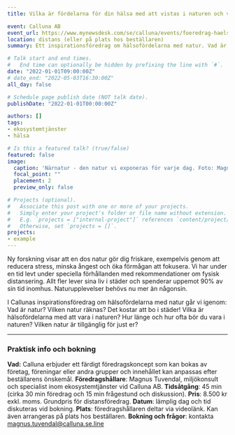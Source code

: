 ```yaml
---
title: Vilka är fördelarna för din hälsa med att vistas i naturen och vilken natur räknas?

event: Calluna AB
event_url: https://www.mynewsdesk.com/se/calluna/events/foeredrag-haelsofoerdelar-med-natur-98100
location: distans (eller på plats hos beställaren)
summary: Ett inspirationsföredrag om hälsofördelarna med natur. Vad är natur? Vilken natur räknas? Det kostar att bo i städer! Vilka är hälsofördelarna med att vara i naturen? Hur länge och hur ofta bör du vara i naturen? Vilken natur är tillgänglig för just er? 

# Talk start and end times.
#   End time can optionally be hidden by prefixing the line with `#`.
date: "2022-01-01T09:00:00Z"
# date_end: "2022-05-03T16:30:00Z"
all_day: false

# Schedule page publish date (NOT talk date).
publishDate: "2022-01-01T00:00:00Z"

authors: []
tags:
- ekosystemtjänster
- hälsa

# Is this a featured talk? (true/false)
featured: false
image:
  caption: 'Närnatur - den natur vi exponeras för varje dag. Foto: Magnus Tuvendal '
  focal_point: ""
  placement: 2
  preview_only: false

# Projects (optional).
#   Associate this post with one or more of your projects.
#   Simply enter your project's folder or file name without extension.
#   E.g. `projects = ["internal-project"]` references `content/project/deep-learning/index.md`.
#   Otherwise, set `projects = []`.
projects:
- example
---
```


Ny forskning visar att en dos natur gör dig friskare, exempelvis genom att reducera stress, minska ångest och öka förmågan att fokusera. Vi har under en tid levt under speciella förhållanden med rekommendationer om fysisk distansering. Allt fler lever sina liv i städer och spenderar uppemot 90% av sin tid inomhus. Naturupplevelser behövs nu mer än någonsin. 

I Callunas inspirationsföredrag om hälsofördelarna med natur går vi igenom: Vad är natur? Vilken natur räknas? Det kostar att bo i städer! Vilka är hälsofördelarna med att vara i naturen? Hur länge och hur ofta bör du vara i naturen? Vilken natur är tillgänglig för just er? 

------

### Praktisk info och bokning
**Vad:** Calluna erbjuder ett färdigt föredragskoncept som kan bokas av företag, föreningar eller andra grupper och innehållet kan anpassas efter beställarens önskemål.
**Föredragshållare**: Magnus Tuvendal, miljökonsult och specialist inom ekosystemtjänster vid Calluna AB.
**Tidsåtgång**: 45 min (cirka 30 min föredrag och 15 min frågestund och diskussion).
**Pris**: 8.500 kr exkl. moms. Grundpris för distansföredrag.
**Datum**: lämplig dag och tid diskuteras vid bokning.
**Plats**: föredragshållaren deltar via videolänk. Kan även arrangeras på plats hos beställaren.
**Bokning och frågor**: kontakta magnus.tuvendal@calluna.se.line
